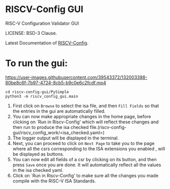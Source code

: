 RISCV-Config GUI
=================

RISC-V Configuration Validator GUI

LICENSE: BSD-3 Clause.

Latest Documentation of [RISCV-Config](<https://riscv-config.readthedocs.io/>).

To run the gui:
===============

https://user-images.githubusercontent.com/39543372/132003388-80be8c6f-7b97-4724-8cb5-b9c0e6c2fcdf.mp4

```
cd riscv-config-gui/PySimple
python3 -m riscv_config_gui.main 
```

1. First click on `Browse` to select the isa file, and then `Fill Fields` so that the entries in the gui are automatically filled.
2. You can now make appropriate changes in the home page, before clicking on `Run in Riscv-Config' which will reflect these changes and then run to produce the isa checked file.(riscv-config-gui/riscv_config_work/<isa_checked.yaml>)
3.  The logger output will be displayed in the terminal.
4. Next, you can proceed to click on `Next Page` to take you to the page where all the csrs corresponding to the ISA extensions you enabled , will be displayed as buttons.
5. You can now edit all fields of a csr by clicking on its button, and then press `Save` once you are done. It will automatically reflect all the values in the isa checked yaml. 
6. Click on `Run in Riscv-Config' to make sure all the changes you made compile with the RISC-V ISA Standards.

